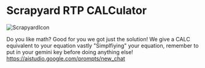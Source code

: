 # Scrapyard RTP CALCulator
![ScrapyardIcon](https://github.com/user-attachments/assets/5ed3e54a-6c49-4b97-8b89-a8625772cf37)

Do you like math? Good for you we got just the solution! We give a CALC equivalent to your equation vastly "Simplfiying" your equation, remember to put in your gemini key before doing anything else!
https://aistudio.google.com/prompts/new_chat
